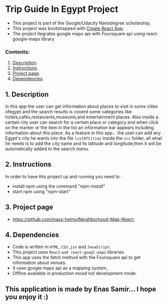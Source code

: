 
# Trip Guide In Egypt Project

- This project is part of the Google/Udacity Nanodegree scholarship.
- This project was bootstrapped with [Create React App](https://github.com/facebookincubator/create-react-app).
- The project itegrates google maps api with Foursquare api using react-google-maps library

 ### Contents:
  1. [Description](#1-description).
  2. [Instructions](#2-instructions).
  3. [Project page](#3-app-page).
  4. [Dependencies](#4-dependencies).
  
 ## 1. Description
  
In this app the user can get information about places to visit in some cities ofegypt and the search results is coverd some categories like hotels,cafes,restaurants,museums,and entertainment places.
Also inside a certain city user can search for a certain place or category and when click on the marker or the item in the list an information bar appears including information about this place.
As a feature in this app... the user can add any Egypt's city he wants into the file  `listOfCities` inside the `src` folder, all what he needs is to add the city name and its latitude and longitude,then it will be automatically added to the search menu.
 ## 2. Instructions
   In order to have this project up and running you need to :
   - install npm using the command "npm-install"
   - start npm using "npm-start"
        
 ## 3. Project page
  - https://github.com/inass-helmy/Neighborhood-Map-React-

 ## 4. Dependencies
  - Code is written in `HTML`, `CSS` ,`jsx` and `JavaScript`.
  - This project uses `React` `and react-googl-maps` libraries.
  - This app uses the fetch method with the Foursquare api to get information about venues.
  - It uses google maps api as a mapping system.
  - Offline available in production mood not development mode.

  ## This application is made by Enas Samir... I hope you enjoy it :)
